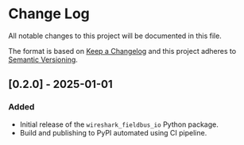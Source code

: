 # Change Log

All notable changes to this project will be documented in this file.
 
The format is based on [Keep a Changelog](http://keepachangelog.com/)
and this project adheres to [Semantic Versioning](http://semver.org/).
 
## [0.2.0] - 2025-01-01

### Added
 
- Initial release of the `wireshark_fieldbus_io` Python package.
- Build and publishing to PyPI automated using CI pipeline.
